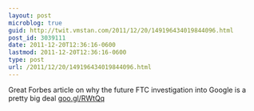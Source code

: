 ```yaml
---
layout: post
microblog: true
guid: http://twit.vmstan.com/2011/12/20/149196434019844096.html
post_id: 3039111
date: 2011-12-20T12:36:16-0600
lastmod: 2011-12-20T12:36:16-0600
type: post
url: /2011/12/20/149196434019844096.html
---
```

Great Forbes article on why the future FTC investigation into Google is a pretty big deal <a href="http://goo.gl/RWtQq">goo.gl/RWtQq</a>
